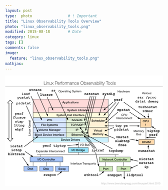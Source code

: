 ```yaml
---
layout: post
type:  photo                # ! Important
title: "Linux Observability Tools Overview"
photo: "linux_observability_tools.png"
modified: 2015-08-18        # Date
category: linux
tags: []
comments: false
image: 
  feature: "linux_observability_tools.png"
mathjax:
---
```

<img width="730" src="/images/linux_observability_tools.png">
